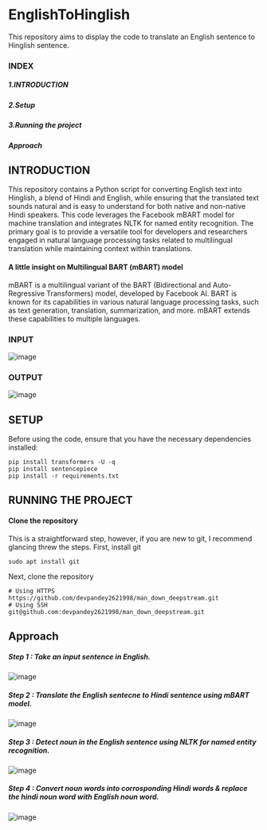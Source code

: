 # EnglishToHinglish
This repository aims to display the code to translate an English sentence to Hinglish sentence.
### INDEX
##### 1.INTRODUCTION
##### 2.Setup
##### 3.Running the project
##### Approach
## INTRODUCTION
This repository contains a Python script for converting English text into Hinglish, a blend of Hindi and English, while ensuring that the translated text sounds natural and is easy to understand for both native and non-native Hindi speakers. This code leverages the Facebook mBART model for machine translation and integrates NLTK for named entity recognition. The primary goal is to provide a versatile tool for developers and researchers engaged in natural language processing tasks related to multilingual translation while maintaining context within translations.

#### A little insight on Multilingual BART (mBART) model
mBART is a multilingual variant of the BART (Bidirectional and Auto-Regressive Transformers) model, developed by Facebook AI. BART is known for its capabilities in various natural language processing tasks, such as text generation, translation, summarization, and more. mBART extends these capabilities to multiple languages.

### INPUT
![image](https://github.com/AnupamGiri/EnglishToHinglish/assets/76550954/1b37d5d2-e001-40b1-8c02-adb7e0c59cd3)
### OUTPUT
![image](https://github.com/AnupamGiri/EnglishToHinglish/assets/76550954/ac324b57-2b5b-4970-95bf-c8e4ecdc3c58)

## SETUP
Before using the code, ensure that you have the necessary dependencies installed:
```
pip install transformers -U -q
pip install sentencepiece
pip install -r requirements.txt 
```
## RUNNING THE PROJECT
#### Clone the repository
This is a straightforward step, however, if you are new to git, I recommend glancing threw the steps.
First, install git
```
sudo apt install git
```
Next, clone the repository
```
# Using HTTPS
https://github.com/devpandey2621998/man_down_deepstream.git
# Using SSH
git@github.com:devpandey2621998/man_down_deepstream.git
```

## Approach

 ##### Step 1 : Take an input sentence in English.
 ![image](https://github.com/AnupamGiri/EnglishToHinglish/assets/76550954/0a7791fe-c14a-40b7-8bbd-b45a3be3569b)

 ##### Step 2 : Translate the English sentecne to Hindi sentence using mBART model.
 ![image](https://github.com/AnupamGiri/EnglishToHinglish/assets/76550954/f6184108-b261-4a7b-b1fe-935fa88b5137)

 ##### Step 3 : Detect noun in the English sentence using NLTK for named entity recognition.
 ![image](https://github.com/AnupamGiri/EnglishToHinglish/assets/76550954/06960b45-f7f3-472e-b94e-19f8c57948d3)

 ##### Step 4 : Convert noun words into corrosponding Hindi words & replace the hindi noun word with English noun word.
![image](https://github.com/AnupamGiri/EnglishToHinglish/assets/76550954/3113634b-0d57-491b-89f6-e71a13179b3a)


